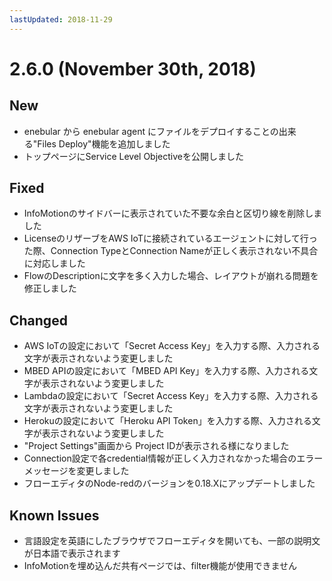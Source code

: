 ```yaml
---
lastUpdated: 2018-11-29
---
```


# 2.6.0 (November 30th, 2018)

## New

- enebular から enebular agent にファイルをデプロイすることの出来る"Files Deploy"機能を追加しました
- トップページにService Level Objectiveを公開しました

## Fixed

- InfoMotionのサイドバーに表示されていた不要な余白と区切り線を削除しました
- LicenseのリザーブをAWS IoTに接続されているエージェントに対して行った際、Connection TypeとConnection Nameが正しく表示されない不具合に対応しました
- FlowのDescriptionに文字を多く入力した場合、レイアウトが崩れる問題を修正しました

## Changed

- AWS IoTの設定において「Secret Access Key」を入力する際、入力される文字が表示されないよう変更しました
- MBED APIの設定において「MBED API Key」を入力する際、入力される文字が表示されないよう変更しました
- Lambdaの設定において「Secret Access Key」を入力する際、入力される文字が表示されないよう変更しました
- Herokuの設定において「Heroku API Token」を入力する際、入力される文字が表示されないよう変更しました
- "Project Settings"画面から Project IDが表示される様になりました
- Connection設定で各credential情報が正しく入力されなかった場合のエラーメッセージを変更しました
- フローエディタのNode-redのバージョンを0.18.Xにアップデートしました

## Known Issues

- 言語設定を英語にしたブラウザでフローエディタを開いても、一部の説明文が日本語で表示されます
- InfoMotionを埋め込んだ共有ページでは、filter機能が使用できません